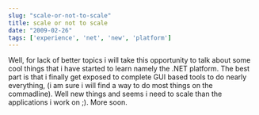 ```yaml
---
slug: "scale-or-not-to-scale"
title: scale or not to scale
date: "2009-02-26"
tags: ['experience', 'net', 'new', 'platform']
---
```

Well, for lack of better topics i will take this opportunity to talk about some cool things that i have started to learn namely the .NET platform. The best part is that i finally get exposed to complete GUI based tools to do nearly everything, (i am sure i will find a way to do most things on the commadline). Well new things and seems i need to scale than the applications i work on ;). More soon.
